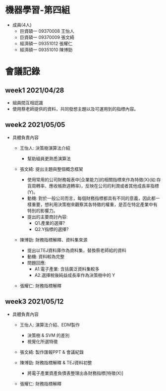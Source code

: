 
# 機器學習-第四組
* 成員(4人)
  - 巨資碩一 09370008 王怡人
  - 巨資碩一 09370009 張文綺
  - 經濟碩一 09351012 張耀仁
  - 經濟碩一 09351010 陳博勁

# 會議記錄
## week1 2021/04/28
* 組員間互相認識
* 使用蔡老師提供的資料，共同發想主題以及可運用到的指標內容。

## week2 2021/05/05
* 具體負責內容
  - 王怡人: 決策樹演算法介紹
    - 幫助組員更熟悉演算法
    
  - 張文綺: 提出主題與整個概念框架
    - 使用常用的公司財務報表中[企業能力]的相關指標來作為特徵(X)(如:存貨周轉率、應收帳款週轉率)，反映在公司的利潤或者其他成長率指標(Y)。
    - 動機: 
      對於一般公司而言，每個財務指標都具有不同的意義，因此都一樣重要，想利用決策樹來觀察其各特徵的權重，是否在特定產業中有特別的影響力。
    - 提出的主要商討內容:
      - Q1.產業的選擇?
      - Q2.Y指標的選擇?
     
  - 陳博勁: 財務指標解釋、資料集來源
    - 提出以TEJ資料庫作為資料集，替換蔡老師給的資料
    - 動機: 資料較為完整
    - 問題回應:
      - A1.電子產業: 含括廣泛資料集較多
      - A2.選擇稅後純益成長率作為決策樹中的 Y
      
  - 張耀仁: 財務指標解釋
  
 ## week3 2021/05/12
* 具體負責內容
  - 王怡人: 演算法介紹、EDM製作
    - 決策樹 & SVM 的差別
    - 視覺化所選特徵
    
  - 張文綺: 製作匯報PPT & 會議紀錄
     
  - 陳博勁: 財務指標解釋 & TEJ資料初整
    - 將電子產業資產負債表整理出各財務指標[特徵(X)]
      
  - 張耀仁: 財務指標解釋
